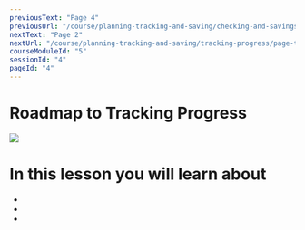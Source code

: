 ```yaml
---
previousText: "Page 4"
previousUrl: "/course/planning-tracking-and-saving/checking-and-savings-accounts/page-four"
nextText: "Page 2"
nextUrl: "/course/planning-tracking-and-saving/tracking-progress/page-two"
courseModuleId: "5"
sessionId: "4"
pageId: "4"
---
```



# Roadmap to Tracking Progress

<img src="/assets/img/roadmap.png" />

# In this lesson you will learn about

- 
- 
- 
